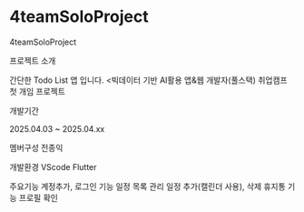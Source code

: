 # 4teamSoloProject
4teamSoloProject

프로젝트 소개

간단한 Todo List 앱 입니다.
<빅데이터 기반 AI활용 앱&웹 개발자(풀스택) 취업캠프 첫 개임 프로젝트


개발기간


2025.04.03 ~ 2025.04.xx


멤버구성
전종익


개발환경
VScode
Flutter


주요기능
계정추가, 로그인 기능
일정 목록 관리
일정 추가(캘린더 사용), 삭제
휴지통 기능
프로필 확인


